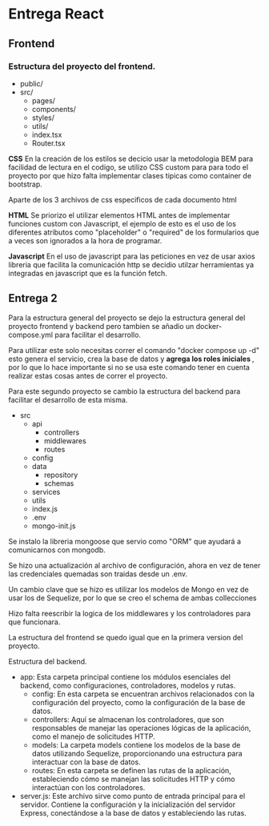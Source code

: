 
# Entrega React




## Frontend

### Estructura del proyecto del frontend.
- public/
- src/
  - pages/
  - components/
  - styles/
  - utils/
  - index.tsx
  - Router.tsx

<strong>CSS</strong>
En la creación de los estilos se decicio usar la metodologia BEM para facilidad de lectura en el codigo, se utilizo CSS custom para para todo el proyecto por que hizo falta implementar clases tipicas como container de bootstrap.

Aparte de los 3 archivos de css especificos de cada documento html

<strong>HTML</strong>
Se priorizo el utilizar elementos HTML antes de implementar funciones custom con Javascript, el ejemplo de esto es el uso de los diferentes atributos como "placeholder" o "required" de los formularios que a veces son ignorados a la hora de programar.

<strong>Javascript</strong>
En el uso de javascript para las peticiones en vez de usar axios libreria que facilita la comunicación http se decidio utilzar herramientas ya integradas en javascript que es la función fetch.


## Entrega 2

Para la estructura general del proyecto se dejo la estructura general del proyecto frontend y backend pero tambien se añadio un docker-compose.yml para facilitar el desarrollo.

Para utilizar este solo necesitas correr el comando "docker compose up -d" esto genera el servicio, crea la base de datos y <strong> agrega los roles iniciales </strong>, por lo que lo hace importante si no se usa este comando tener en cuenta realizar estas cosas antes de correr el proyecto. 

Para este segundo proyecto se cambio la estructura del backend para facilitar el desarrollo de esta misma.
- src
    - api
        - controllers
        - middlewares
        - routes
    - config
    - data
        - repository
        - schemas
    - services
    - utils
    - index.js
    - .env
    - mongo-init.js

Se instalo la libreria mongoose que servio como "ORM" que ayudará a comunicarnos con mongodb.

Se hizo una actualización al archivo de configuración, ahora en vez de tener las credenciales quemadas son traidas desde un .env.

Un cambio clave que se hizo es utilizar los modelos de Mongo en vez de usar los de Sequelize, por lo que se creo el schema de ambas collecciones 

Hizo falta reescribir la logica de los middlewares y los controladores para que funcionara.

La estructura del frontend se quedo igual que en la primera version del proyecto.

Estructura del backend.
- app: Esta carpeta principal contiene los módulos esenciales del backend, como configuraciones, controladores, modelos y rutas.  
    - config: En esta carpeta se encuentran archivos relacionados con la configuración del proyecto, como la configuración de la base de datos.
    - controllers: Aquí se almacenan los controladores, que son responsables de manejar las operaciones lógicas de la aplicación, como el manejo de solicitudes HTTP.
    - models: La carpeta models contiene los modelos de la base de datos utilizando Sequelize, proporcionando una estructura para interactuar con la base de datos.
    - routes: En esta carpeta se definen las rutas de la aplicación, estableciendo cómo se manejan las solicitudes HTTP y cómo interactúan con los controladores.
- server.js: Este archivo sirve como punto de entrada principal para el servidor. Contiene la configuración y la inicialización del servidor Express, conectándose a la base de datos y estableciendo las rutas.